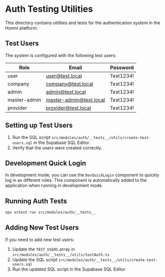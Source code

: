 
# Auth Testing Utilities

This directory contains utilities and tests for the authentication system in the Homni platform.

## Test Users

The system is configured with the following test users:

| Role         | Email                   | Password   |
|--------------|-------------------------|------------|
| user         | user@test.local         | Test1234!  |
| company      | company@test.local      | Test1234!  |
| admin        | admin@test.local        | Test1234!  |
| master-admin | master-admin@test.local | Test1234!  |
| provider     | provider@test.local     | Test1234!  |

## Setting up Test Users

1. Run the SQL script `src/modules/auth/__tests__/utils/create-test-users.sql` in the Supabase SQL Editor.
2. Verify that the users were created correctly.

## Development Quick Login

In development mode, you can use the `DevQuickLogin` component to quickly log in as different roles.
This component is automatically added to the application when running in development mode.

## Running Auth Tests

```bash
npx vitest run src/modules/auth/__tests__
```

## Adding New Test Users

If you need to add new test users:

1. Update the `TEST_USERS` array in `src/modules/auth/__tests__/utils/testAuth.ts`
2. Update the SQL script `src/modules/auth/__tests__/utils/create-test-users.sql`
3. Run the updated SQL script in the Supabase SQL Editor
